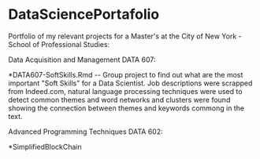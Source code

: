 # DataSciencePortafolio
Portfolio of my relevant projects for a Master's at the City of New York - School of Professional Studies: 

  Data Acquisition and Management DATA 607:
  
  *DATA607-SoftSkills.Rmd -- Group project to find out what are the most important "Soft Skills" for a Data Scientist. Job   descriptions were scrapped from Indeed.com, natural language processing techniques were used to detect common themes and word networks and clusters were found showing the connection between themes and keywords commong in the text.      

  
  Advanced Programming Techniques DATA 602:
  
  *SimplifiedBlockChain

